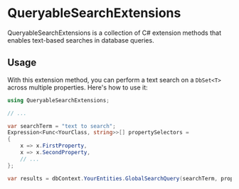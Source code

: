 # QueryableSearchExtensions

QueryableSearchExtensions is a collection of C# extension methods that enables text-based searches in database queries.

## Usage

With this extension method, you can perform a text search on a `DbSet<T>` across multiple properties. Here's how to use it:

```csharp
using QueryableSearchExtensions;

// ...

var searchTerm = "text to search";
Expression<Func<YourClass, string>>[] propertySelectors = 
{
    x => x.FirstProperty,
    x => x.SecondProperty,
    // ...
};

var results = dbContext.YourEntities.GlobalSearchQuery(searchTerm, propertySelectors).ToList();
